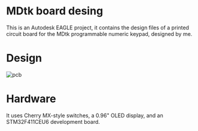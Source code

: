 # MDtk board desing
This is an Autodesk EAGLE project, it contains the design files of a printed circuit board for the MDtk programmable numeric keypad, designed by me.

# Design
![pcb](https://user-images.githubusercontent.com/22394225/121676394-dcaa3b80-cab4-11eb-9db8-dad555494f94.png)


# Hardware
It uses Cherry MX-style switches, a 0.96" OLED display, and an STM32F411CEU6 development board.
